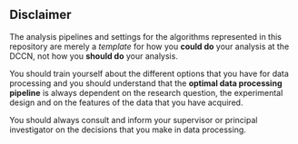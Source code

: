 ## Disclaimer

The analysis pipelines and settings for the algorithms represented in this repository are merely a *template* for how you **could do** your analysis at the DCCN, not how you **should do** your analysis.

You should train yourself about the different options that you have for data processing and you should understand that the **optimal data processing pipeline** is always dependent on the research question,  the experimental design and on the features of the data that you have acquired.

You should always consult and inform your supervisor or principal investigator on the decisions that you make in data processing.
